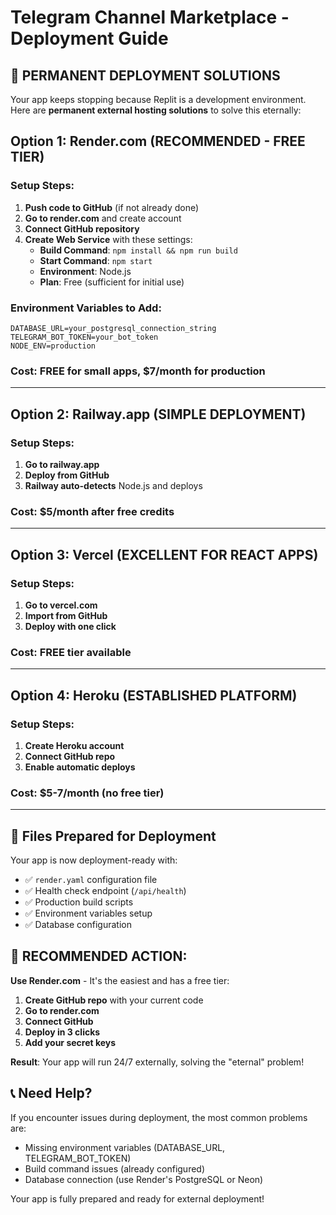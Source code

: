 # Telegram Channel Marketplace - Deployment Guide

## 🚀 PERMANENT DEPLOYMENT SOLUTIONS

Your app keeps stopping because Replit is a development environment. Here are **permanent external hosting solutions** to solve this eternally:

## Option 1: Render.com (RECOMMENDED - FREE TIER)

### Setup Steps:
1. **Push code to GitHub** (if not already done)
2. **Go to render.com** and create account
3. **Connect GitHub repository**
4. **Create Web Service** with these settings:
   - **Build Command**: `npm install && npm run build`
   - **Start Command**: `npm start`
   - **Environment**: Node.js
   - **Plan**: Free (sufficient for initial use)

### Environment Variables to Add:
```
DATABASE_URL=your_postgresql_connection_string
TELEGRAM_BOT_TOKEN=your_bot_token
NODE_ENV=production
```

### Cost: FREE for small apps, $7/month for production

---

## Option 2: Railway.app (SIMPLE DEPLOYMENT)

### Setup Steps:
1. **Go to railway.app**
2. **Deploy from GitHub**
3. **Railway auto-detects** Node.js and deploys

### Cost: $5/month after free credits

---

## Option 3: Vercel (EXCELLENT FOR REACT APPS)

### Setup Steps:
1. **Go to vercel.com**
2. **Import from GitHub**
3. **Deploy with one click**

### Cost: FREE tier available

---

## Option 4: Heroku (ESTABLISHED PLATFORM)

### Setup Steps:
1. **Create Heroku account**
2. **Connect GitHub repo**
3. **Enable automatic deploys**

### Cost: $5-7/month (no free tier)

---

## 🔧 Files Prepared for Deployment

Your app is now deployment-ready with:
- ✅ `render.yaml` configuration file
- ✅ Health check endpoint (`/api/health`)
- ✅ Production build scripts
- ✅ Environment variables setup
- ✅ Database configuration

## 🎯 RECOMMENDED ACTION:

**Use Render.com** - It's the easiest and has a free tier:

1. **Create GitHub repo** with your current code
2. **Go to render.com**
3. **Connect GitHub**
4. **Deploy in 3 clicks**
5. **Add your secret keys**

**Result**: Your app will run 24/7 externally, solving the "eternal" problem!

## 📞 Need Help?

If you encounter issues during deployment, the most common problems are:
- Missing environment variables (DATABASE_URL, TELEGRAM_BOT_TOKEN)
- Build command issues (already configured)
- Database connection (use Render's PostgreSQL or Neon)

Your app is fully prepared and ready for external deployment!